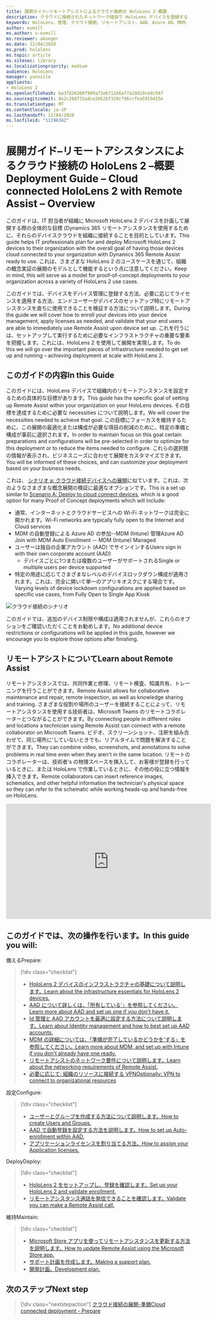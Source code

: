 ```yaml
---
title: 展開ガイド–リモートアシストによるクラウド接続の HoloLens 2-概要
description: クラウドに接続されたネットワーク経由で HoloLens デバイスを登録する
keywords: HoloLens、管理、クラウド接続、リモートアシスト、AAD、Azure AD、MDM、モバイルデバイス管理
author: evmill
ms.author: v-evmill
ms.reviewer: aboeger
ms.date: 12/04/2020
ms.prod: hololens
ms.topic: article
ms.sitesec: library
ms.localizationpriority: medium
audience: HoloLens
manager: yannisle
appliesto:
- HoloLens 2
ms.openlocfilehash: ba3f826360f999a72e671166af7a19d19ce9c567
ms.sourcegitcommit: 8e2c268733adce2662bf320cf96ccfea5919425e
ms.translationtype: MT
ms.contentlocale: ja-JP
ms.lasthandoff: 12/04/2020
ms.locfileid: "11196342"
---
```

# <span data-ttu-id="23f1e-104">展開ガイド–リモートアシスタンスによるクラウド接続の HoloLens 2 –概要</span><span class="sxs-lookup"><span data-stu-id="23f1e-104">Deployment Guide – Cloud connected HoloLens 2 with Remote Assist – Overview</span></span>

<span data-ttu-id="23f1e-105">このガイドは、IT 担当者が組織に Microsoft HoloLens 2 デバイスを計画して展開する際の全体的な目標 (Dynamics 365 リモートアシスタンスを使用するために、それらのデバイスクラウドを組織に接続することを目的としています。</span><span class="sxs-lookup"><span data-stu-id="23f1e-105">This guide helps IT professionals plan for and deploy Microsoft HoloLens 2 devices to their organization with the overall goal of having those devices cloud connected to your organization with Dynamics 365 Remote Assist ready to use.</span></span> <span data-ttu-id="23f1e-106">これは、さまざまな HoloLens 2 のユースケースを通じて、組織の概念実証の展開のモデルとして機能するという点に注意してください。</span><span class="sxs-lookup"><span data-stu-id="23f1e-106">Keep in mind, this will serve as a model for proof-of-concept deployments to your organization across a variety of HoloLens 2 use cases.</span></span>

<span data-ttu-id="23f1e-107">このガイドでは、デバイスをデバイス管理に登録する方法、必要に応じてライセンスを適用する方法、エンドユーザーがデバイスのセットアップ時にリモートアシスタンスを直ちに使用できることを検証する方法について説明します。</span><span class="sxs-lookup"><span data-stu-id="23f1e-107">During the guide we will cover how to enroll your devices into your device management, apply licenses as needed, and validate that your end users are able to immediately use Remote Assist upon device set up.</span></span> <span data-ttu-id="23f1e-108">これを行うには、セットアップして実行するために必要なインフラストラクチャの重要な要素を把握します。これには、HoloLens 2 を使用して展開を実現します。</span><span class="sxs-lookup"><span data-stu-id="23f1e-108">To do this we will go over the important pieces of infrastructure needed to get set up and running – achieving deployment at scale with HoloLens 2.</span></span>

## <span data-ttu-id="23f1e-109">このガイドの内容</span><span class="sxs-lookup"><span data-stu-id="23f1e-109">In this Guide</span></span>

<span data-ttu-id="23f1e-110">このガイドには、HoloLens デバイスで組織内のリモートアシスタンスを設定するための具体的な目標があります。</span><span class="sxs-lookup"><span data-stu-id="23f1e-110">This guide has the specific goal of setting up Remote Assist within your organization on your HoloLens devices.</span></span> <span data-ttu-id="23f1e-111">その目標を達成するために必要な necessities について説明します。</span><span class="sxs-lookup"><span data-stu-id="23f1e-111">We will cover the necessities needed to achieve that goal.</span></span> <span data-ttu-id="23f1e-112">この目標にフォーカスを維持するために、この展開の最適化または構成が必要な項目の削減のために、特定の準備と構成が事前に選択されます。</span><span class="sxs-lookup"><span data-stu-id="23f1e-112">In order to maintain focus on this goal certain preparations and configurations will be pre-selected in order to optimize for this deployment or to reduce the items needed to configure.</span></span> <span data-ttu-id="23f1e-113">これらの選択肢の情報が表示され、ビジネスニーズに合わせて展開をカスタマイズできます。</span><span class="sxs-lookup"><span data-stu-id="23f1e-113">You will be informed of these choices, and can customize your deployment based on your business needs.</span></span>

<span data-ttu-id="23f1e-114">これは、 [シナリオ a: クラウド接続デバイスへの展開](https://docs.microsoft.com/hololens/common-scenarios#scenario-a)に似ています。これは、次のようなさまざまな概念展開の検証に最適なオプションです。</span><span class="sxs-lookup"><span data-stu-id="23f1e-114">This is a set up similar to [Scenario A: Deploy to cloud connect devices](https://docs.microsoft.com/hololens/common-scenarios#scenario-a), which is a good option for many Proof of Concept deployments which will include:</span></span>

- <span data-ttu-id="23f1e-115">通常、インターネットとクラウドサービスへの Wi-Fi ネットワークは完全に開かれます。</span><span class="sxs-lookup"><span data-stu-id="23f1e-115">Wi-Fi networks are typically fully open to the Internet and Cloud services</span></span>
- <span data-ttu-id="23f1e-116">MDM の自動登録による Azure AD の参加--MDM (Intune) 管理</span><span class="sxs-lookup"><span data-stu-id="23f1e-116">Azure AD Join with MDM Auto Enrollment -- MDM (Intune) Managed</span></span>
- <span data-ttu-id="23f1e-117">ユーザーは独自の企業アカウント (AAD) でサインインする</span><span class="sxs-lookup"><span data-stu-id="23f1e-117">Users sign in with their own corporate account (AAD)</span></span>
  - <span data-ttu-id="23f1e-118">デバイスごとに1つまたは複数のユーザーがサポートされる</span><span class="sxs-lookup"><span data-stu-id="23f1e-118">Single or multiple users per device supported</span></span>
- <span data-ttu-id="23f1e-119">特定の用途に応じてさまざまなレベルのデバイスロックダウン構成が適用されます。これは、完全に開いて単一のアプリキオスクにする場合です。</span><span class="sxs-lookup"><span data-stu-id="23f1e-119">Varying levels of device lockdown configurations are applied based on specific use cases, from Fully Open to Single App Kiosk</span></span>

![クラウド接続のシナリオ](./images/cloud-connected-deployment-chart.png)

<span data-ttu-id="23f1e-121">このガイドでは、追加のデバイス制限や構成は適用されませんが、これらのオプションをご確認いただくことをお勧めします。</span><span class="sxs-lookup"><span data-stu-id="23f1e-121">No additional device restrictions or configurations will be applied in this guide, however we encourage you to explore those options after finishing.</span></span>

## <span data-ttu-id="23f1e-122">リモートアシストについて</span><span class="sxs-lookup"><span data-stu-id="23f1e-122">Learn about Remote Assist</span></span>

<span data-ttu-id="23f1e-123">リモートアシスタンスでは、共同作業と修理、リモート検査、知識共有、トレーニングを行うことができます。</span><span class="sxs-lookup"><span data-stu-id="23f1e-123">Remote Assist allows for collaborative maintenance and repair, remote inspection, as well as knowledge sharing and training.</span></span> <span data-ttu-id="23f1e-124">さまざまな役割や場所のユーザーを接続することによって、リモートアシスタンスを使用する技術者は、Microsoft Teams のリモートコラボレーターとつながることができます。</span><span class="sxs-lookup"><span data-stu-id="23f1e-124">By connecting people in different roles and locations a technician using Remote Assist can connect with a remote collaborator on Microsoft Teams.</span></span> <span data-ttu-id="23f1e-125">ビデオ、スクリーンショット、注釈を組み合わせて、同じ場所に&#39;していないときでも、リアルタイムで問題を解決することができます。</span><span class="sxs-lookup"><span data-stu-id="23f1e-125">They can combine video, screenshots, and annotations to solve problems in real time even when they aren&#39;t in the same location.</span></span> <span data-ttu-id="23f1e-126">リモートのコラボレーターは、技術者&#39;s の物理スペースを挿入して、お客様が登録を行っているときに、または HoloLens で作業しているときに、その他の役に立つ情報を挿入できます。</span><span class="sxs-lookup"><span data-stu-id="23f1e-126">Remote collaborators can insert reference images, schematics, and other helpful information the technician&#39;s physical space so they can refer to the schematic while working heads-up and hands-free on HoloLens.</span></span>

<iframe width="560" height="315" src="https://www.youtube.com/embed/d3YT8j0yYl0" frameborder="0" allow="accelerometer; autoplay; clipboard-write; encrypted-media; gyroscope; picture-in-picture" allowfullscreen></iframe>

## <span data-ttu-id="23f1e-127">このガイドでは、次の操作を行います。</span><span class="sxs-lookup"><span data-stu-id="23f1e-127">In this guide you will:</span></span>

<span data-ttu-id="23f1e-128">備える</span><span class="sxs-lookup"><span data-stu-id="23f1e-128">Prepare:</span></span>

> [!div class="checklist"]
> - [<span data-ttu-id="23f1e-129">HoloLens 2 デバイスのインフラストラクチャの基礎について説明します。</span><span class="sxs-lookup"><span data-stu-id="23f1e-129">Learn about the infrastructure essentials for HoloLens 2 devices.</span></span>](hololens2-cloud-connected-prepare.md#infrastructure-essentials)
> - [<span data-ttu-id="23f1e-130">AAD について詳しくは、「所有している&#39;」を参照してください。</span><span class="sxs-lookup"><span data-stu-id="23f1e-130">Learn more about AAD and set up one if you don&#39;t have it.</span></span>](hololens2-cloud-connected-prepare.md#azure-active-directory)
> - [<span data-ttu-id="23f1e-131">Id 管理と AAD アカウントを最適に設定する方法について説明します。</span><span class="sxs-lookup"><span data-stu-id="23f1e-131">Learn about Identity management and how to best set up AAD accounts.</span></span>](hololens2-cloud-connected-prepare.md#identity-management)
> - [<span data-ttu-id="23f1e-132">MDM の詳細については、「準備が完了しているかどうかを&#39;する」を参照してください。</span><span class="sxs-lookup"><span data-stu-id="23f1e-132">Learn more about MDM, and set up with Intune if you don&#39;t already have one ready.</span></span>](hololens2-cloud-connected-prepare.md#mobile-device-management)
> - [<span data-ttu-id="23f1e-133">リモートアシストのネットワーク要件について説明します。</span><span class="sxs-lookup"><span data-stu-id="23f1e-133">Learn about the networking requirements of Remote Assist.</span></span>](hololens2-cloud-connected-prepare.md#network)
> - [<span data-ttu-id="23f1e-134">必要に応じて: 組織のリソースに接続する VPN</span><span class="sxs-lookup"><span data-stu-id="23f1e-134">Optionally: VPN to connect to organizational resources</span></span>](/hololens2-cloud-connected-prepare.md#optional-connect-your-hololens-to-vpn)

<span data-ttu-id="23f1e-135">設定</span><span class="sxs-lookup"><span data-stu-id="23f1e-135">Configure:</span></span>

> [!div class="checklist"]
> - [<span data-ttu-id="23f1e-136">ユーザーとグループを作成する方法について説明します。</span><span class="sxs-lookup"><span data-stu-id="23f1e-136">How to create Users and Groups.</span></span>](hololens2-cloud-connected-configure.md#azure-users-and-groups)
> - [<span data-ttu-id="23f1e-137">AAD で自動登録を設定する方法を説明します。</span><span class="sxs-lookup"><span data-stu-id="23f1e-137">How to set up Auto-enrollment within AAD.</span></span>](hololens2-cloud-connected-configure.md#auto-enrollment-on-hololens-2)
> - [<span data-ttu-id="23f1e-138">アプリケーションライセンスを割り当てる方法。</span><span class="sxs-lookup"><span data-stu-id="23f1e-138">How to assign your Application licenses.</span></span>](hololens2-cloud-connected-configure.md#application-licenses)

<span data-ttu-id="23f1e-139">Deploy</span><span class="sxs-lookup"><span data-stu-id="23f1e-139">Deploy:</span></span>

> [!div class="checklist"]
> - [<span data-ttu-id="23f1e-140">HoloLens 2 をセットアップし、登録を確認します。</span><span class="sxs-lookup"><span data-stu-id="23f1e-140">Set up your HoloLens 2 and validate enrollment.</span></span>](hololens2-cloud-connected-deploy.md#enrollment-validation)
> - [<span data-ttu-id="23f1e-141">リモートアシスタンス通話を発信できることを確認します。</span><span class="sxs-lookup"><span data-stu-id="23f1e-141">Validate you can make a Remote Assist call.</span></span>](hololens2-cloud-connected-deploy.md#remote-assist-call-validation)

<span data-ttu-id="23f1e-142">維持</span><span class="sxs-lookup"><span data-stu-id="23f1e-142">Maintain:</span></span>

> [!div class="checklist"]
> - [<span data-ttu-id="23f1e-143">Microsoft Store アプリを使ってリモートアシスタンスを更新する方法を説明します。</span><span class="sxs-lookup"><span data-stu-id="23f1e-143">How to update Remote Assist using the Microsoft Store app.</span></span>](hololens2-cloud-connected-maintain.md#updates)
> - [<span data-ttu-id="23f1e-144">サポート計画を作成します。</span><span class="sxs-lookup"><span data-stu-id="23f1e-144">Making a support plan.</span></span>](hololens2-cloud-connected-maintain.md#support-plan)
> - [<span data-ttu-id="23f1e-145">開発計画。</span><span class="sxs-lookup"><span data-stu-id="23f1e-145">Development plan.</span></span>](hololens2-cloud-connected-maintain.md#development-plan)

## <span data-ttu-id="23f1e-146">次のステップ</span><span class="sxs-lookup"><span data-stu-id="23f1e-146">Next step</span></span>

> [!div class="nextstepaction"]
> [<span data-ttu-id="23f1e-147">クラウド接続の展開-準備</span><span class="sxs-lookup"><span data-stu-id="23f1e-147">Cloud connected deployment - Prepare</span></span>](hololens2-cloud-connected-prepare.md)

